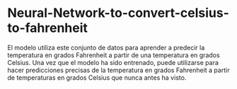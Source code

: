 # Neural-Network-to-convert-celsius-to-fahrenheit
El modelo utiliza este conjunto de datos para aprender a predecir la temperatura en grados Fahrenheit a partir de una temperatura en grados Celsius. Una vez que el modelo ha sido entrenado, puede utilizarse para hacer predicciones precisas de la temperatura en grados Fahrenheit a partir de temperaturas en grados Celsius que nunca antes ha visto.
